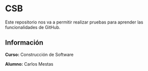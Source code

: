 # CSB
Este repositorio nos va a permitir realizar pruebas para aprender las funcionalidades de GitHub.

## Información

**Curso:** Construcción de Software

**Alumno:** Carlos Mestas
